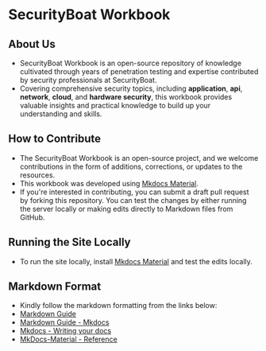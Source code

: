 # SecurityBoat Workbook

## About Us
- SecurityBoat Workbook is an open-source repository of knowledge cultivated through years of penetration testing and expertise contributed by security professionals at SecurityBoat.
- Covering comprehensive security topics, including **application**, **api**, **network**, **cloud**, and **hardware security**, this workbook provides valuable insights and practical knowledge to build up your understanding and skills.

## How to Contribute
- The SecurityBoat Workbook is an open-source project, and we welcome contributions in the form of additions, corrections, or updates to the resources.
- This workbook was developed using [Mkdocs Material](https://squidfunk.github.io/mkdocs-material/).
- If you're interested in contributing, you can submit a draft pull request by forking this repository. You can test the changes by either running the server locally or making edits directly to Markdown files from GitHub.

## Running the Site Locally
- To run the site locally, install [Mkdocs Material](https://squidfunk.github.io/mkdocs-material/) and test the edits locally.

## Markdown Format
- Kindly follow the markdown formatting from the links below:
- [Markdown Guide](https://www.markdownguide.org/)
- [Markdown Guide - Mkdocs](https://www.markdownguide.org/tools/mkdocs/)
- [Mkdocs - Writing your docs](https://www.mkdocs.org/user-guide/writing-your-docs/)
- [MkDocs-Material - Reference](https://squidfunk.github.io/mkdocs-material/reference/)